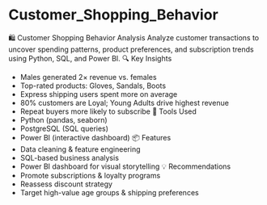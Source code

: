 # Customer_Shopping_Behavior
🛍️ Customer Shopping Behavior Analysis
Analyze customer transactions to uncover spending patterns, product preferences, and subscription trends using Python, SQL, and Power BI.
🔍 Key Insights
- Males generated 2× revenue vs. females
- Top-rated products: Gloves, Sandals, Boots
- Express shipping users spent more on average
- 80% customers are Loyal; Young Adults drive highest revenue
- Repeat buyers more likely to subscribe
🧰 Tools Used
- Python (pandas, seaborn)
- PostgreSQL (SQL queries)
- Power BI (interactive dashboard)
📦 Features
- Data cleaning & feature engineering
- SQL-based business analysis
- Power BI dashboard for visual storytelling
💡 Recommendations
- Promote subscriptions & loyalty programs
- Reassess discount strategy
- Target high-value age groups & shipping preferences
